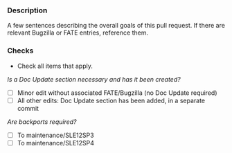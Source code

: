 ### Description
A few sentences describing the overall goals of this pull request.
If there are relevant Bugzilla or FATE entries, reference them.

### Checks
* Check all items that apply.

*Is a Doc Update section necessary and has it been created?*

- [ ] Minor edit without associated FATE/Bugzilla (no Doc Update required)
- [ ] All other edits: Doc Update section has been added, in a separate commit

*Are backports required?*

- [ ] To maintenance/SLE12SP3
- [ ] To maintenance/SLE12SP4
